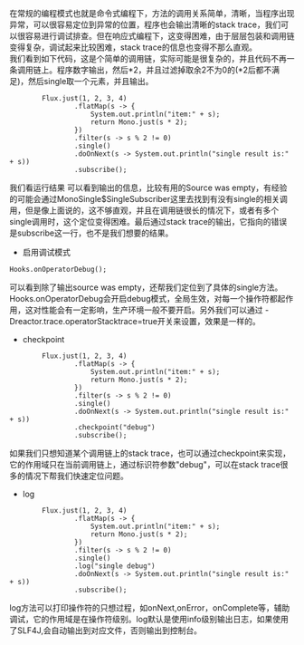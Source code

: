 在常规的编程模式也就是命令式编程下，方法的调用关系简单，清晰，当程序出现异常，可以很容易定位到异常的位置，程序也会输出清晰的stack trace，我们可以很容易进行调试排查。但在响应式编程下，这变得困难，由于层层包装和调用链变得复杂，调试起来比较困难，stack trace的信息也变得不那么直观。  
我们看到如下代码，这是个简单的调用链，实际可能是很复杂的，并且代码不再一条调用链上。程序数字输出，然后*2，并且过滤掉取余2不为0的(*2后都不满足)，然后single取一个元素，并且输出。
```
        Flux.just(1, 2, 3, 4)
                .flatMap(s -> {
                    System.out.println("item:" + s);
                    return Mono.just(s * 2);
                })
                .filter(s -> s % 2 != 0)
                .single()
                .doOnNext(s -> System.out.println("single result is:" + s))
                .subscribe();
```
我们看运行结果
可以看到输出的信息，比较有用的Source was empty，有经验的可能会通过MonoSingle$SingleSubscriber这里去找到有没有single的相关调用，但是像上面说的，这不够直观，并且在调用链很长的情况下，或者有多个single调用时，这个定位变得困难。最后通过stack trace的输出，它指向的错误是subscribe这一行，也不是我们想要的结果。
- 启用调试模式
```
Hooks.onOperatorDebug();
```
可以看到除了输出source was empty，还帮我们定位到了具体的single方法。Hooks.onOperatorDebug会开启debug模式，全局生效，对每一个操作符都起作用，这对性能会有一定影响，生产环境一般不要开启。另外我们可以通过 -Dreactor.trace.operatorStacktrace=true开关来设置，效果是一样的。

- checkpoint
```
        Flux.just(1, 2, 3, 4)
                .flatMap(s -> {
                    System.out.println("item:" + s);
                    return Mono.just(s * 2);
                })
                .filter(s -> s % 2 != 0)
                .single()
                .doOnNext(s -> System.out.println("single result is:" + s))
                .checkpoint("debug")
                .subscribe();
```
如果我们只想知道某个调用链上的stack trace，也可以通过checkpoint来实现，它的作用域只在当前调用链上，通过标识符参数"debug"，可以在stack trace很多的情况下帮我们快速定位问题。

- log
```
        Flux.just(1, 2, 3, 4)
                .flatMap(s -> {
                    System.out.println("item:" + s);
                    return Mono.just(s * 2);
                })
                .filter(s -> s % 2 != 0)
                .single()
                .log("single debug")
                .doOnNext(s -> System.out.println("single result is:" + s))
                .subscribe();
```
log方法可以打印操作符的只想过程，如onNext,onError，onComplete等，辅助调试，它的作用域是在操作符级别。log默认是使用info级别输出日志，如果使用了SLF4J,会自动输出到对应文件，否则输出到控制台。


